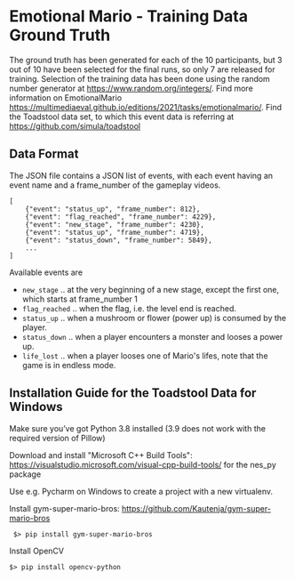 # Emotional Mario - Training Data Ground Truth
The ground truth has been generated for each of the 10 participants, but 3 out of 10 have been selected for the final runs, so only 7 are released for training. Selection of the training data has been done using the random number generator at https://www.random.org/integers/. Find more information on EmotionalMario https://multimediaeval.github.io/editions/2021/tasks/emotionalmario/. Find the Toadstool data set, to which this event data is referring at https://github.com/simula/toadstool


## Data Format
The JSON file contains a JSON list of events, with each event having an event name and a frame_number of the gameplay videos.

    [
        {"event": "status_up", "frame_number": 812},
        {"event": "flag_reached", "frame_number": 4229},
        {"event": "new_stage", "frame_number": 4230},
        {"event": "status_up", "frame_number": 4719},
        {"event": "status_down", "frame_number": 5849},
        ...
    ]

Available events are

* `new_stage` .. at the very beginning of a new stage, except the first one, which starts at frame_number 1
* `flag_reached` .. when the flag, i.e. the level end is reached.
* `status_up` .. when a mushroom or flower (power up) is consumed by the player.
* `status_down` .. when a player encounters a monster and looses a power up.
* `life_lost` .. when a player looses one of Mario's lifes, note that the game is in endless mode.

## Installation Guide for the Toadstool Data for Windows
Make sure you’ve got Python 3.8 installed (3.9 does not work with the required version of Pillow)

Download and install "Microsoft C++ Build Tools": https://visualstudio.microsoft.com/visual-cpp-build-tools/ for the nes_py package

Use e.g. Pycharm on Windows to create a project with a new virtualenv.

Install gym-super-mario-bros: https://github.com/Kautenja/gym-super-mario-bros

     $> pip install gym-super-mario-bros

Install OpenCV

    $> pip install opencv-python

